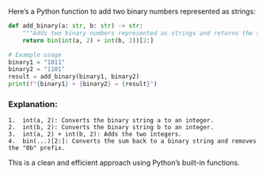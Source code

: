 Here’s a Python function to add two binary numbers represented as strings:

```python
def add_binary(a: str, b: str) -> str:
    """Adds two binary numbers represented as strings and returns the sum as a binary string."""
    return bin(int(a, 2) + int(b, 2))[2:]

# Example usage
binary1 = "1011"
binary2 = "1101"
result = add_binary(binary1, binary2)
print(f"{binary1} + {binary2} = {result}")

```

### Explanation:
	1.	int(a, 2): Converts the binary string a to an integer.
	2.	int(b, 2): Converts the binary string b to an integer.
	3.	int(a, 2) + int(b, 2): Adds the two integers.
	4.	bin(...)[2:]: Converts the sum back to a binary string and removes the "0b" prefix.

This is a clean and efficient approach using Python’s built-in functions.